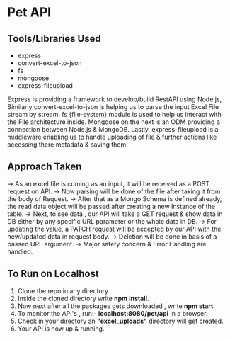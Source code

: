 # Pet API

## Tools/Libraries Used

 - express
 - convert-excel-to-json
 - fs
 - mongoose 
 - express-fileupload
 
 
 Express is providing a framework to develop/build RestAPI using Node.js,
Similarly convert-excel-to-json is helping us to parse the input Excel File stream by stream.
fs {file-system} module is used to help us interact with the File architecture inside. Mongoose on the next is an ODM providing a connection between Node.js & MongoDB. Lastly, express-fileupload is a middleware enabling us to handle uploading of file & further actions like accessing there metadata & saving them.
 
  
## Approach Taken
-> As an excel file is coming as an input, it will be received as a POST request on API.
-> Now parsing will be done of the file after taking it from the body of Request.
-> After that as a Mongo Schema is defined already, the read data object will be passed after creating a new Instance of the table.
-> Next, to see data , our API will take a GET request & show data in DB either by any specific URL parameter or the whole data in DB.
-> For updating the value, a PATCH request will be accepted by our API with the new/updated data in request body.
-> Deletion will be done in basis of a passed URL argument.
-> Major safety concern & Error Handling are handled.


## To Run on Localhost

 1. Clone the repo in any directory
 2. Inside the cloned directory write **npm install**.
 3. Now next after all the packages gets downloaded , write **npm start**.
 4. To monitor the API's , run:- **localhost:8080/pet/api** in a browser.
 5. Check in your directory an **"excel_uploads"** directory will get created.
 6. Your API is now up & running.
